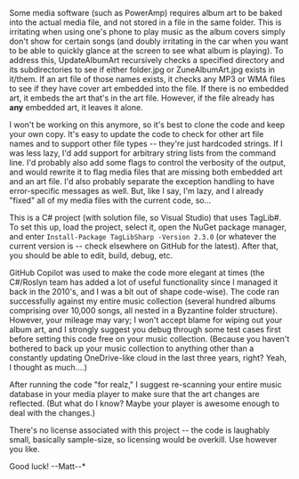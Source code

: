Some media software (such as PowerAmp) requires album art to be baked into the actual media file, and not stored in a file in the same folder.  This is irritating when using one's phone to play music as the album covers simply don't show for certain songs (and doubly irritating 
in the car when you want to be able to quickly glance at the  screen to see what album is playing).  To address this, UpdateAlbumArt recursively checks a specified directory and its subdirectories to see if either folder.jpg or ZuneAlbumArt.jpg exists in it/them.  If an art file of those names exists, 
it checks any MP3 or WMA files to see if they have cover art embedded into the file.  If there is no embedded art, it embeds the art that's in the art file.  However, if the file already has **any** embedded art, it leaves it alone.

I won't be working on this anymore, so it's best to clone the code and keep your own copy.  It's easy to update the code to check for other art file names and to support other file types -- they're just hardcoded strings.  If I was less lazy, I'd add support for arbitrary string lists from the command line.  I'd probably also add some flags to control the verbosity of the output, and would rewrite it to 
flag media files that are missing both embedded art and an art file.  I'd also probably separate the exception handling to have error-specific messages as well.  But, like I say, I'm lazy, and I already "fixed" all of my media files with the current code, so...

This is a C# project (with solution file, so Visual Studio) that uses TagLib#.  To set this up, load the project, select it, open the NuGet package manager, and enter `Install-Package TagLibSharp -Version 2.3.0` (or whatever the current version is -- check elsewhere on GitHub for the latest). After that, 
you should be able to edit, build, debug, etc.

GitHub Copilot was used to make the code more elegant at times (the C#/Roslyn team has added a lot of useful functionality since I managed it back in the 2010's, and I was a bit out of shape code-wise).  The code ran successfully against my entire music collection 
(several hundred albums comprising over 10,000 songs, all nested in a Byzantine folder structure).  However, your mileage may vary; I won't accept blame for wiping out your album art, and I strongly suggest you debug through some test 
cases first before setting this code free on your music collection.  (Because you haven't bothered to back up your music collection to anything other than a constantly updating OneDrive-like cloud in the last three years, right?  Yeah, I thought as much....)

After running the code "for realz," I suggest re-scanning your entire music database in your media player to make sure that the art changes are reflected.  (But what do I know?  Maybe your player is awesome enough to deal with the changes.)

There's no license associated with this project -- the code is laughably small, basically sample-size, so licensing would be overkill.  Use however you like.

Good luck!
  --Matt--*

